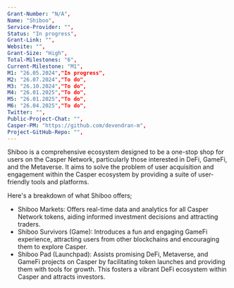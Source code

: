 ```yaml
---
Grant-Number: "N/A",
Name: "Shiboo",
Service-Provider: "",
Status: "In progress",
Grant-Link: "",
Website: "",
Grant-Size: "High",
Total-Milestones: "6",
Current-Milestone: "M1",
M1: "26.05.2024","In progress",
M2: "26.07.2024","To do",
M3: "26.10.2024","To do",
M4: "26.01.2025","To do",
M5: "26.01.2025","To do",
M6: "26.04.2025","To do",
Twitter: "",
Public-Project-Chat: "",
Casper-PM: "https://github.com/devendran-m",
Project-GitHub-Repo: "",
---
```

<!--lang:en--> 
Shiboo is a comprehensive ecosystem designed to be a one-stop shop for users on the Casper Network, particularly those interested in DeFi, GameFi, and the Metaverse. It aims to solve the problem of user acquisition and engagement within the Casper ecosystem by providing a suite of user-friendly tools and platforms.

Here's a breakdown of what Shiboo offers;
- Shiboo Markets: Offers real-time data and analytics for all Casper Network tokens, aiding informed investment decisions and attracting traders.
- Shiboo Survivors (Game): Introduces a fun and engaging GameFi experience, attracting users from other blockchains and encouraging them to explore Casper.
- Shiboo Pad (Launchpad): Assists promising DeFi, Metaverse, and GameFi projects on Casper by facilitating token launches and providing them with tools for growth. This fosters a vibrant DeFi ecosystem within Casper and attracts investors.
<!--lang:es--] 
Shiboo es un ecosistema integral diseñado para ser una tienda única para los usuarios en la Casper Network, especialmente aquellos interesados en DeFi, GameFi y el Metaverso. Su objetivo es resolver el problema de la adquisición y el compromiso de usuarios dentro del ecosistema de Casper, proporcionando un conjunto de herramientas y plataformas amigables para el usuario.

Aquí tienes un desglose de lo que ofrece Shiboo:

- Shiboo Markets: Ofrece datos y análisis en tiempo real para todos los tokens de Casper Network, ayudando a tomar decisiones de inversión informadas y atrayendo a los comerciantes.
- Shiboo Survivors (Juego): Introduce una experiencia de GameFi divertida y atractiva, atrayendo usuarios de otras blockchains y animándolos a explorar Casper.
- Shiboo Pad (Plataforma de lanzamiento): Asiste a proyectos prometedores de DeFi, Metaverso y GameFi en Casper facilitando lanzamientos de tokens y proporcionándoles herramientas para su crecimiento. Esto fomenta un ecosistema DeFi vibrante dentro de Casper y atrae a inversores.
<!--lang:de--] 
Shiboo ist ein umfassendes Ökosystem, das als One-Stop-Shop für Nutzer im Casper Network konzipiert wurde, insbesondere für diejenigen, die an DeFi, GameFi und dem Metaversum interessiert sind. Es zielt darauf ab, das Problem der Nutzerakquisition und -bindung im Casper-Ökosystem zu lösen, indem es eine Reihe benutzerfreundlicher Tools und Plattformen bereitstellt.

Hier ist eine Übersicht dessen, was Shiboo bietet:

- Shiboo Märkte: Bietet Echtzeit-Daten und Analysen für alle Casper Network-Token, unterstützt informierte Investitionsentscheidungen und zieht Händler an.
- Shiboo Survivors (Spiel): Führt ein unterhaltsames und ansprechendes GameFi-Erlebnis ein, zieht Nutzer von anderen Blockchains an und ermutigt sie, Casper zu erkunden.
- Shiboo Pad (Launchpad): Unterstützt vielversprechende DeFi-, Metaverse- und GameFi-Projekte auf Casper, indem es Token-Launches erleichtert und ihnen Wachstumswerkzeuge zur Verfügung stellt. Dies fördert ein lebendiges DeFi-Ökosystem innerhalb von Casper und zieht Investoren an.
<!--lang:fr--] 
Shiboo est un écosystème complet conçu pour être une solution tout-en-un pour les utilisateurs du réseau Casper, particulièrement ceux intéressés par DeFi, GameFi, et le Métavers. Il vise à résoudre le problème d'acquisition et d'engagement des utilisateurs au sein de l'écosystème Casper en fournissant une suite d'outils et de plateformes faciles à utiliser.

Voici un aperçu de ce que Shiboo offre :

- Shiboo Markets: Offre des données et des analyses en temps réel pour tous les tokens du réseau Casper, aidant à prendre des décisions d'investissement éclairées et attirant les traders.
- Shiboo Survivors (Jeu) : Introduit une expérience GameFi amusante et engageante, attirant des utilisateurs d'autres blockchains et les encourageant à explorer Casper.
- Shiboo Pad (Plateforme de lancement) : Aide les projets prometteurs de DeFi, Métaverse et GameFi sur Casper en facilitant le lancement de tokens et en leur fournissant des outils pour leur croissance. Cela favorise un écosystème DeFi dynamique au sein de Casper et attire les investisseurs.

<!--lang:pl--] 
Shiboo to kompleksowy ekosystem zaprojektowany, aby być jednym miejscem dla użytkowników sieci Casper, zwłaszcza tych zainteresowanych DeFi, GameFi i Metaverse. Jego celem jest rozwiązanie problemu pozyskiwania i zaangażowania użytkowników w ekosystemie Casper, poprzez dostarczanie przyjaznych użytkownikowi narzędzi i platform.

Oto przegląd tego, co oferuje Shiboo:

- Shiboo Markets: Oferuje dane i analizy w czasie rzeczywistym dla wszystkich tokenów sieci Casper, wspomagając podejmowanie świadomych decyzji inwestycyjnych i przyciągając handlowców.
- Shiboo Survivors (Gra): Wprowadza zabawną i angażującą doświadczenie GameFi, przyciągając użytkowników z innych blockchainów i zachęcając ich do eksploracji Casper.
- Shiboo Pad (Platforma startowa): Wspiera obiecujące projekty DeFi, Metaverse i GameFi w Casper, ułatwiając wprowadzanie tokenów i dostarczając narzędzia do wzrostu. To sprzyja dynamicznemu ekosystemowi DeFi w Casper i przyciąga inwestorów.
  
<!--lang:uk--] 
Shiboo — це комплексний екосистема, розроблена для того, щоб бути єдиним місцем для користувачів мережі Casper, особливо для тих, хто зацікавлений у DeFi, GameFi та Metaverse. Вона покликана вирішити проблему залучення користувачів та їхньої взаємодії в екосистемі Casper, надаючи набір зручних у використанні інструментів та платформ.

Ось огляд того, що пропонує Shiboo:

- Shiboo Markets: надає дані та аналітику в режимі реального часу для всіх токенів мережі Casper, сприяючи обізнаним інвестиційним рішенням та приваблюючи трейдерів.
- Shiboo Survivors (Гра): вводить веселу та захоплюючу досвід GameFi, приваблюючи користувачів з інших блокчейнів та заохочуючи їх досліджувати Casper.
- Shiboo Pad (Launchpad): допомагає перспективним проектам DeFi, Metaverse та GameFi на Casper, сприяючи запуску токенів і забезпечуючи їм інструменти для росту. Це сприяє жвавому екосистемі DeFi в Casper та приваблює інвесторів.

[!--lang:*-->  
